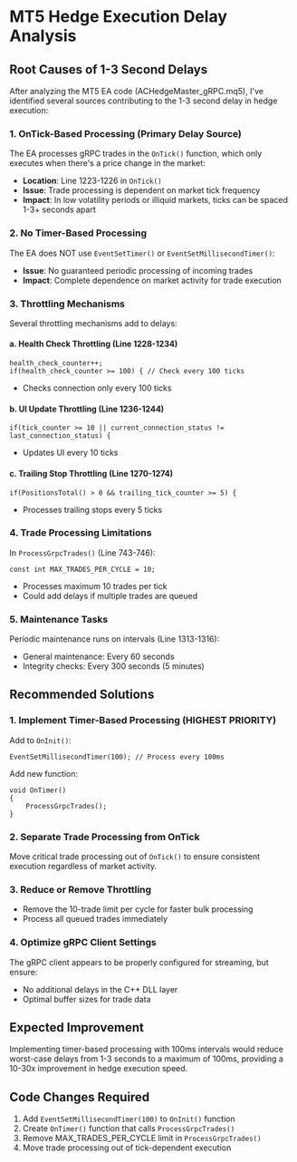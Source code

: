 # MT5 Hedge Execution Delay Analysis

## Root Causes of 1-3 Second Delays

After analyzing the MT5 EA code (ACHedgeMaster_gRPC.mq5), I've identified several sources contributing to the 1-3 second delay in hedge execution:

### 1. **OnTick-Based Processing (Primary Delay Source)**
The EA processes gRPC trades in the `OnTick()` function, which only executes when there's a price change in the market:
- **Location**: Line 1223-1226 in `OnTick()`
- **Issue**: Trade processing is dependent on market tick frequency
- **Impact**: In low volatility periods or illiquid markets, ticks can be spaced 1-3+ seconds apart

### 2. **No Timer-Based Processing**
The EA does NOT use `EventSetTimer()` or `EventSetMillisecondTimer()`:
- **Issue**: No guaranteed periodic processing of incoming trades
- **Impact**: Complete dependence on market activity for trade execution

### 3. **Throttling Mechanisms**
Several throttling mechanisms add to delays:

#### a. Health Check Throttling (Line 1228-1234)
```mql5
health_check_counter++;
if(health_check_counter >= 100) { // Check every 100 ticks
```
- Checks connection only every 100 ticks

#### b. UI Update Throttling (Line 1236-1244)
```mql5
if(tick_counter >= 10 || current_connection_status != last_connection_status) {
```
- Updates UI every 10 ticks

#### c. Trailing Stop Throttling (Line 1270-1274)
```mql5
if(PositionsTotal() > 0 && trailing_tick_counter >= 5) {
```
- Processes trailing stops every 5 ticks

### 4. **Trade Processing Limitations**
In `ProcessGrpcTrades()` (Line 743-746):
```mql5
const int MAX_TRADES_PER_CYCLE = 10;
```
- Processes maximum 10 trades per tick
- Could add delays if multiple trades are queued

### 5. **Maintenance Tasks**
Periodic maintenance runs on intervals (Line 1313-1316):
- General maintenance: Every 60 seconds
- Integrity checks: Every 300 seconds (5 minutes)

## Recommended Solutions

### 1. **Implement Timer-Based Processing (HIGHEST PRIORITY)**
Add to `OnInit()`:
```mql5
EventSetMillisecondTimer(100); // Process every 100ms
```

Add new function:
```mql5
void OnTimer()
{
    ProcessGrpcTrades();
}
```

### 2. **Separate Trade Processing from OnTick**
Move critical trade processing out of `OnTick()` to ensure consistent execution regardless of market activity.

### 3. **Reduce or Remove Throttling**
- Remove the 10-trade limit per cycle for faster bulk processing
- Process all queued trades immediately

### 4. **Optimize gRPC Client Settings**
The gRPC client appears to be properly configured for streaming, but ensure:
- No additional delays in the C++ DLL layer
- Optimal buffer sizes for trade data

## Expected Improvement
Implementing timer-based processing with 100ms intervals would reduce worst-case delays from 1-3 seconds to a maximum of 100ms, providing a 10-30x improvement in hedge execution speed.

## Code Changes Required
1. Add `EventSetMillisecondTimer(100)` to `OnInit()` function
2. Create `OnTimer()` function that calls `ProcessGrpcTrades()`
3. Remove MAX_TRADES_PER_CYCLE limit in `ProcessGrpcTrades()`
4. Move trade processing out of tick-dependent execution